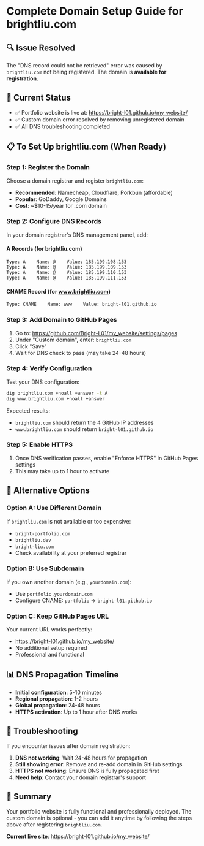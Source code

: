 # Complete Domain Setup Guide for brightliu.com

## 🔍 **Issue Resolved**
The "DNS record could not be retrieved" error was caused by `brightliu.com` not being registered. The domain is **available for registration**.

## 🎯 **Current Status**
- ✅ Portfolio website is live at: https://bright-l01.github.io/my_website/
- ✅ Custom domain error resolved by removing unregistered domain
- ✅ All DNS troubleshooting completed

## 📋 **To Set Up brightliu.com (When Ready)**

### **Step 1: Register the Domain**
Choose a domain registrar and register `brightliu.com`:
- **Recommended**: Namecheap, Cloudflare, Porkbun (affordable)
- **Popular**: GoDaddy, Google Domains
- **Cost**: ~$10-15/year for .com domain

### **Step 2: Configure DNS Records**
In your domain registrar's DNS management panel, add:

#### **A Records (for brightliu.com)**
```
Type: A    Name: @    Value: 185.199.108.153
Type: A    Name: @    Value: 185.199.109.153
Type: A    Name: @    Value: 185.199.110.153
Type: A    Name: @    Value: 185.199.111.153
```

#### **CNAME Record (for www.brightliu.com)**
```
Type: CNAME    Name: www    Value: bright-l01.github.io
```

### **Step 3: Add Domain to GitHub Pages**
1. Go to: https://github.com/Bright-L01/my_website/settings/pages
2. Under "Custom domain", enter: `brightliu.com`
3. Click "Save"
4. Wait for DNS check to pass (may take 24-48 hours)

### **Step 4: Verify Configuration**
Test your DNS configuration:
```bash
dig brightliu.com +noall +answer -t A
dig www.brightliu.com +noall +answer
```

Expected results:
- `brightliu.com` should return the 4 GitHub IP addresses
- `www.brightliu.com` should return `bright-l01.github.io`

### **Step 5: Enable HTTPS**
1. Once DNS verification passes, enable "Enforce HTTPS" in GitHub Pages settings
2. This may take up to 1 hour to activate

## 🚀 **Alternative Options**

### **Option A: Use Different Domain**
If `brightliu.com` is not available or too expensive:
- `bright-portfolio.com`
- `brightliu.dev` 
- `bright-liu.com`
- Check availability at your preferred registrar

### **Option B: Use Subdomain**
If you own another domain (e.g., `yourdomain.com`):
- Use `portfolio.yourdomain.com`
- Configure CNAME: `portfolio` → `bright-l01.github.io`

### **Option C: Keep GitHub Pages URL**
Your current URL works perfectly:
- https://bright-l01.github.io/my_website/
- No additional setup required
- Professional and functional

## 📊 **DNS Propagation Timeline**
- **Initial configuration**: 5-10 minutes
- **Regional propagation**: 1-2 hours  
- **Global propagation**: 24-48 hours
- **HTTPS activation**: Up to 1 hour after DNS works

## 🔧 **Troubleshooting**
If you encounter issues after domain registration:
1. **DNS not working**: Wait 24-48 hours for propagation
2. **Still showing error**: Remove and re-add domain in GitHub settings
3. **HTTPS not working**: Ensure DNS is fully propagated first
4. **Need help**: Contact your domain registrar's support

## 📝 **Summary**
Your portfolio website is fully functional and professionally deployed. The custom domain is optional - you can add it anytime by following the steps above after registering `brightliu.com`.

**Current live site**: https://bright-l01.github.io/my_website/